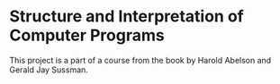 # Structure and Interpretation of Computer Programs
This project is a part of a course from the book by Harold Abelson and Gerald Jay Sussman.